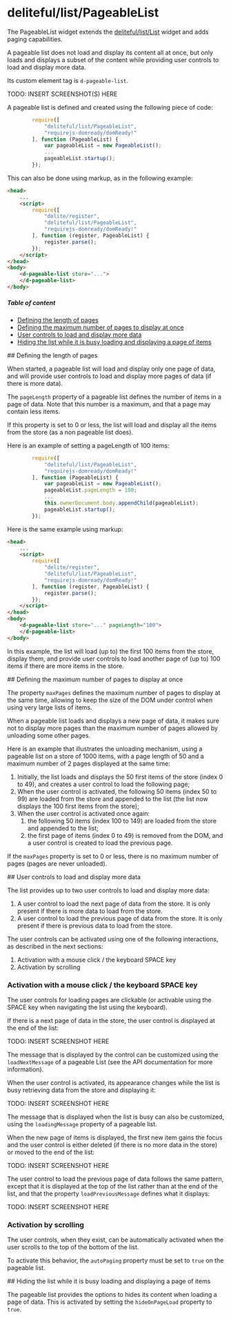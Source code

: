 # deliteful/list/PageableList

The PageableList widget extends the [deliteful/list/List](./List.html) widget and adds paging capabilities.

A pageable list does not load and display its content all at once, but only loads and displays a subset of the content while providing user controls to load and display more data.

Its custom element tag is `d-pageable-list`.

TODO: INSERT SCREENSHOT(S) HERE

A pageable list is defined and created using the following piece of code:

```js
		require([
			"deliteful/list/PageableList",
			"requirejs-domready/domReady!"
		], function (PageableList) {
			var pageableList = new PageableList();
			...
			pageableList.startup();
		});
```

This can also be done using markup, as in the following example:

```html
<head>
	...
	<script>
		require([
		    "delite/register",
			"deliteful/list/PageableList",
			"requirejs-domready/domReady!"
		], function (register, PageableList) {
			register.parse();
		});
	</script>
</head>
<body>
	<d-pageable-list store="...">
	</d-pageable-list>
</body>
```

##### Table of content

- [Defining the length of pages](#pagelength)
- [Defining the maximum number of pages to display at once](#maxnbpages)
- [User controls to load and display more data](#pageloaders)
- [Hiding the list while it is busy loading and displaying a page of items](#hiding)

<a name="pagelength">
## Defining the length of pages

When started, a pageable list will load and display only one page of data, and will provide user controls to load and display more pages of data (if there is more data).

The `pageLength` property of a pageable list defines the number of items in a page of data. Note that this number is a maximum, and that a page may contain less items.

If this property is set to 0 or less, the list will load and display all the items from the store (as a non pageable list does).

Here is an example of setting a pageLength of 100 items:

```js
		require([
			"deliteful/list/PageableList",
			"requirejs-domready/domReady!"
		], function (PageableList) {
			var pageableList = new PageableList();
			pageableList.pageLength = 100;
			...
			this.ownerDocument.body.appendChild(pageableList);
			pageableList.startup();
		});
```

Here is the same example using markup:

```html
<head>
	...
	<script>
		require([
		    "delite/register",
			"deliteful/list/PageableList",
			"requirejs-domready/domReady!"
		], function (register, PageableList) {
			register.parse();
		});
	</script>
</head>
<body>
	<d-pageable-list store="..." pageLength="100">
	</d-pageable-list>
</body>
```
In this example, the list will load (up to) the first 100 items from the store, display them, and provide user controls to load another page of (up to) 100 items if there are more items in the store.

<a name="maxnbpages">
## Defining the maximum number of pages to display at once

The property `maxPages` defines the maximum number of pages to display at the same time, allowing to keep the size of the DOM under control when using very large lists of items.

When a pageable list loads and displays a new page of data, it makes sure not to display more pages than the maximum number of pages allowed by unloading some other pages.

Here is an example that illustrates the unloading mechanism, using a pageable list on a store of 1000 items, with a page length of 50 and a maximum number of 2 pages displayed at the same time:

1. Initially, the list loads and displays the 50 first items of the store (index 0 to 49), and creates a user control to load the following page;
1. When the user control is activated, the following 50 items (index 50 to 99) are loaded from the store and appended to the list (the list now displays the 100 first items from the store);
1. When the user control is activated once again:
    1. the following 50 items (index 100 to 149) are loaded from the store and appended to the list;
    1. the first page of items (index 0 to 49) is removed from the DOM, and a user control is created to load the previous page.

If the `maxPages` property is set to 0 or less, there is no maximum number of pages (pages are never unloaded).

<a name="pageloaders">
## User controls to load and display more data

The list provides up to two user controls to load and display more data:

1. A user control to load the next page of data from the store. It is only present if there is more data to load from the store.
1. A user control to load the previous page of data from the store. It is only present if there is previous data to load from the store.

The user controls can be activated using one of the following interactions, as described in the next sections:

1. Activation with a mouse click / the keyboard SPACE key
1. Activation by scrolling

### Activation with a mouse click / the keyboard SPACE key

The user controls for loading pages are clickable (or activable using the SPACE key when navigating the list using the keyboard).

If there is a next page of data in the store, the user control is displayed at the end of the list:

TODO: INSERT SCREENSHOT HERE

The message that is displayed by the control can be customized using the `loadNextMessage` of a pageable List (see the API documentation for more information).

When the user control is activated, its appearance changes while the list is busy retrieving data from the store and displaying it:

TODO: INSERT SCREENSHOT HERE

The message that is displayed when the list is busy can also be customized, using the `loadingMessage` property of a pageable list.

When the new page of items is displayed, the first new item gains the focus and the user control is either deleted (if there is no more data in the store) or moved to the end of the list:

TODO: INSERT SCREENSHOT HERE

The user control to load the previous page of data follows the same pattern, except that it is displayed at the top of the list rather than at the end of the list,
and that the property `loadPreviousMessage` defines what it displays:

TODO: INSERT SCREENSHOT HERE

### Activation by scrolling

The user controls, when they exist, can be automatically activated when the user scrolls to the top of the bottom of the list.

To activate this behavior, the `autoPaging` property must be set to `true` on the pageable list.

<a name="hiding">
## Hiding the list while it is busy loading and displaying a page of items

The pageable list provides the options to hides its content when loading a page of data. This is activated by setting the `hideOnPageLoad` property to `true`.
